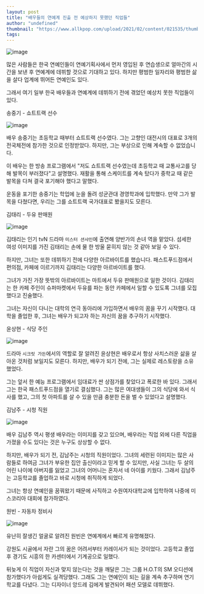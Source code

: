```yaml
---
layout: post
title: "배우들의 연예계 진출 전 예상하지 못했던 직업들"
author: "undefined"
thumbnail: "https://www.allkpop.com/upload/2021/02/content/021535/thumb/1612298118-image.png"
tags: 
---
```



![image](https://www.allkpop.com/upload/2021/02/content/021535/1612298118-image.png)

많은 사람들은 한국 연예인들이 연예기획사에서 먼저 영입된 후 연습생으로 얼마간의 시간을 보낸 후 연예계에 데뷔할 것으로 기대하고 있다. 하지만 평범한 일자리와 평범한 삶을 살다 업계에 뛰어든 연예인도 있다.

그래서 여기 일부 한국 배우들과 연예계에 데뷔하기 전에 겪었던 예상치 못한 직업들이 있다.

송중기 - 쇼트트랙 선수

![image](https://www.allkpop.com/upload/2021/02/content/021548/1612298924-image.png)

배우 송중기는 초등학교 때부터 쇼트트랙 선수였다. 그는 고향인 대전시의 대표로 3개의 전국체전에 참가한 것으로 인정받았다. 하지만, 그는 부상으로 인해 계속할 수 없었습니다.

이 배우는 한 방송 프로그램에서 "저도 쇼트트랙 선수였는데 초등학교 때 교통사고를 당해 발목이 부러졌다"고 설명했다. 재활을 통해 스케이트를 계속 탔다가 중학교 때 같은 발목을 다쳐 결국 포기해야 했다고 말했다.

운동을 포기한 송중기는 학업에 눈을 돌려 성균관대 경영학과에 입학했다. 만약 그가 발목을 다쳤다면, 우리는 그를 쇼트트랙 국가대표로 봤을지도 모른다.

김태리 - 두유 판매원

![image](https://www.allkpop.com/upload/2021/02/content/021607/1612300055-image.png)

김태리는 인기 tvN 드라마 `미스터 션샤인`에 출연해 양반가의 손녀 역을 맡았다. 섬세한 여성 이미지를 가진 김태리는 손에 물 한 방울 묻히지 않는 것 같아 보일 수 있다.

하지만, 그녀는 또한 데뷔하기 전에 다양한 아르바이트를 했습니다. 패스트푸드점에서 편의점, 카페에 이르기까지 김태리는 다양한 아르바이트를 했다.

그녀가 가진 가장 뜻밖의 아르바이트는 마트에서 두유 판매원으로 일한 것이다. 김태리는 한 카페 주인이 슈퍼마켓에서 두유를 파는 동안 카페에서 일할 수 있도록 그녀를 모집했다고 진술했다.

그녀는 자신이 다니는 대학의 연극 동아리에 가입하면서 배우의 꿈을 꾸기 시작했다. 대학을 졸업한 후, 그녀는 배우가 되고자 하는 자신의 꿈을 추구하기 시작했다.

윤상현 - 식당 주인

![image](https://www.allkpop.com/upload/2021/02/content/021607/1612300049-image.png)

드라마 `시크릿 가든`에서의 역할로 잘 알려진 윤상현은 배우로서 항상 사치스러운 삶을 살아온 것처럼 보일지도 모른다. 하지만, 배우가 되기 전에, 그는 실제로 레스토랑을 소유했었다.

그는 앞서 한 예능 프로그램에서 임대료가 싼 상점가를 찾았다고 폭로한 바 있다. 그래서 그는 한국 패스트푸드점을 열기로 결심했다. 그는 많은 여대생들이 그의 식당에 와서 식사를 했고, 그의 첫 아파트를 살 수 있을 만큼 충분한 돈을 벌 수 있었다고 설명했다.

김남주 - 시청 직원

![image](https://www.allkpop.com/upload/2021/02/content/021606/1612299995-image.png)

배우 김남주 역시 평생 배우라는 이미지를 갖고 있으며, 배우라는 직업 외에 다른 직업을 가졌을 수도 있다는 것은 누구도 상상할 수 없다.

하지만, 배우가 되기 전, 김남주는 시청의 직원이었다. 그녀의 세련된 이미지는 많은 사람들로 하여금 그녀가 부유한 집안 출신이라고 믿게 할 수 있지만, 사실 그녀는 두 살의 어린 나이에 아버지를 잃었고 그녀의 어머니는 혼자서 네 아이를 키웠다. 그래서 김남주는 고등학교를 졸업하고 바로 시청에 취직하게 되었다.

그녀는 항상 연예인을 꿈꿔왔기 때문에 사직하고 수원여자대학교에 입학하여 나중에 미스코리아 대회에 참가하였다.

원빈 - 자동차 정비사

![image](https://www.allkpop.com/upload/2021/02/content/021606/1612299990-image.png)

유난히 잘생긴 얼굴로 알려진 원빈은 연예계에서 빠르게 유명해졌다.

강원도 시골에서 자란 그의 꿈은 어려서부터 카레이서가 되는 것이었다. 고등학교 졸업 후 경기도 시흥의 한 카센터에서 기계공으로 일했다.

뒤늦게 이 직업이 자신과 맞지 않는다는 것을 깨달은 그는 그룹 H.O.T의 SM 오디션에 참가했다가 아쉽게도 실격당했다. 그래도 그는 연예인이 되는 길을 계속 추구하며 연기학교를 다녔다. 그는 디자이너 앙드레 김에게 발견되어 패션 모델로 데뷔했다.